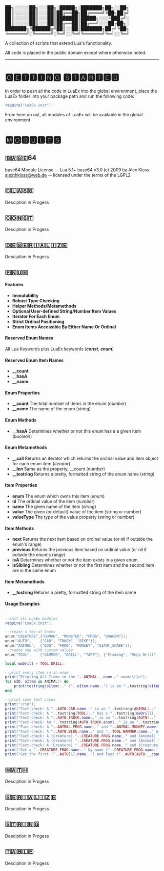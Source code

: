 ██╗░░░░░██╗░░░██╗░█████╗░███████╗██╗░░██╗
██║░░░░░██║░░░██║██╔══██╗██╔════╝╚██╗██╔╝
██║░░░░░██║░░░██║███████║█████╗░░░╚███╔╝░
██║░░░░░██║░░░██║██╔══██║██╔══╝░░░██╔██╗░
███████╗╚██████╔╝██║░░██║███████╗██╔╝╚██╗
╚══════╝░╚═════╝░╚═╝░░╚═╝╚══════╝╚═╝░░╚═╝

 A collection of scripts that extend Lua's functionality.

 All code is placed in the public domain except where otherwise noted.

----------

# 🅶🅴🆃🆃🅸🅽🅶 🆂🆃🅰🆁🆃🅴🅳
In order to push all the code in LuaEx into the global environment, place the LuaEx folder into your package path and run the following code:
```lua
require("LuaEx.init");
``` 
From here on out, all modules of LuaEx will be available in the global environment.

# 🅼🅾🅳🆄🅻🅴🆂

## 🇧​​​​​🇦​​​​​🇸​​​​​🇪​​​​​64
base64 Module License
 -- Lua 5.1+ base64 v3.0 (c) 2009 by Alex Kloss <alexthkloss@web.de>
 -- licensed under the terms of the LGPL2


## 🇨​​​​​🇱​​​​​🇦​​​​​🇸​​​​​🇸​​​​​
Desciption in Progess 

## 🇨​​​​​🇴​​​​​🇳​​​​​🇸​​​​​🇹​​​​​
Desciption in Progess 

## 🇩​​​​​🇪​​​​​🇸​​​​​🇪​​​​​🇷​​​​​🇮​​​​​🇦​​​​​🇱​​​​​🇮​​​​​🇿🇪​​​​​
Desciption in Progess 

## 🇪​​​​​🇳​​​​​🇺​​​​​🇲​​​​​

#### Features
- **Immutability**
- **Robust Type Checking**
- **Helper Methods/Metamethods**
- **Optional User-defined String/Number Item Values**
- **Iterator For Each Enum**
- **Strict Ordinal Positioning**
- **Enum Items Accessible By Either Name Or Ordinal**


#### Reserved Enum Names
All Lua Keywords plus LuaEx keywords (***const***, ***enum***) 

#### Reserved Enum Item Names
- **__count**
- **__hasA**
- **__name**

#### Enum Properties
- **__count** The total number of items in the enum (*number*)
- **__name** The name of the enum (*string*)

#### Enum Methods
- **__hasA**	Determines whether or not this enum has a a given item (*boolean*)

#### Enum Metamethods
- **__call** Returns an iterator which returns the ordinal value and item object for each enum item (*iterator*)
- **__len** Same as the property, __count (*number*)
- **__tostring** Returns a pretty, formatted string of the enum name (*string*)

#### Item Properties
- **enum** The enum which owns this item (*enum*)
- **id** The ordinal value of the item (*number*)
- **name** The given name of the item (*string*)
- **value** The given (or default) value of the item (string or number)
- **valueType** The type of the value property (string or number)

#### Item Methods
- **next** Returns the next item based on ordinal value (or nil if outside the enum's range)
- **previous** Returns the previous item based on ordinal value (or nil if outside the enum's range)
- **isA** Determines whether or not the item exists in a given enum 
- **isSibling** Determines whether or not the first item and the second item are in the same enum
 
#### Item Metamethods
- **__tostring** Returns a pretty, formatted string of the item name

#### Usage Examples

```lua

--init all LuaEx modules
require("LuaEx.init");

--create a few of enums
enum("CREATURE",{"HUMAN", "MONSTER", "FROG", "DRAGON"});
enum("AUTO", 	{"CAR", "TRUCK", "BIKE"});
enum("ANIMAL", 	{"DOG", "FROG", "MONKEY", "GIANT_SNAKE"});
--create one with custom values
enum("TOOL", 	{"HAMMER", "DRILL", "TAPE"}, {"Framing", "Mega Drill", 50});

local maDrill = TOOL.DRILL;

--print every item in an enum
print("Printing All Items in the "..ANIMAL.__name.." enum:\r\n");
for nID, oItem in ANIMAL() do
	print(tostring(oItem).." ("..oItem.name..") is an "..tostring(oItem.enum)..".");
end

--print some test cases
print("\r\n");
print("Fact-check: A "..AUTO.CAR.name.." is an "..tostring(ANIMAL).." - "..tostring(AUTO.CAR:isA(ANIMAL)));
print("Fact-check: A "..tostring(TOOL).." has a "..tostring(maDrill).." - "..tostring(TOOL.__hasA(maDrill)));
print("Fact-check: A "..AUTO.TRUCK.name.." is an "..tostring(AUTO).." - "..tostring(AUTO.TRUCK:isA(AUTO)));
print("Fact-check: An "..tostring(AUTO.TRUCK.enum).." is an "..tostring(AUTO).." - "..tostring(AUTO.TRUCK.enum == AUTO));
print("Fact-check: A "..ANIMAL.FROG.name.." and "..ANIMAL.MONKEY.name.." are in the same enum - "..tostring(ANIMAL.FROG.enum == ANIMAL.MONKEY.enum));
print("Fact-check: A "..AUTO.BIKE.name.." and "..TOOL.HAMMER.name.." are in the same enum - "..tostring(AUTO.BIKE.enum == TOOL.HAMMER.enum));
print("Fact-check: A (Creature) "..CREATURE.FROG.name.." and (Animal) "..ANIMAL.FROG.name.." are in the same enum - "..tostring(CREATURE.FROG.enum == ANIMAL.FROG.enum));
print("Fact-check: A (Creature) "..CREATURE.FROG.name.." and (Animal) "..ANIMAL.FROG.name.." are in the same enum - "..tostring(CREATURE.FROG.enum == ANIMAL.FROG.enum));
print("Fact-check: A (Creature) "..CREATURE.FROG.name.." and (Creature) "..CREATURE.DRAGON.name.." are siblings (in the same enum)- "..tostring(CREATURE.FROG:isSibling(CREATURE.DRAGON)));
print("Get a "..CREATURE.FROG.name.." by name ("..CREATURE.FROG.name..") and by ordinal ("..CREATURE[3].id..")");
print("Get the first ("..AUTO[1].name..") and last ("..AUTO[AUTO.__count].name..") items in "..AUTO.__name..".");

```

## 🇲​​​​​🇦​​​​​🇹​​​​​🇭​​​​​
Desciption in Progess 

## 🇸​​​​​🇪​​​​​🇷​​​​​🇮​​​​​🇦​​​​​🇱​​​​​🇮​​​​​🇿🇪​​​​​
Desciption in Progess 

## 🇸​​​​​🇹​​​​​🇷​​​​​🇮​​​​​🇳​​​​​🇬​​​​​
Desciption in Progess 

## 🇹​​​​​🇦​​​​​🇧​​​​​🇱​​​​​🇪​​​​​
Desciption in Progess 
